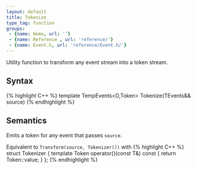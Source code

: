 ```yaml
---
layout: default
title: Tokenize
type_tag: function
groups: 
 - {name: Home, url: ''}
 - {name: Reference , url: 'reference/'}
 - {name: Event.h, url: 'reference/Event.h/'}
---
```

Utility function to transform any event stream into a token stream.

## Syntax
{% highlight C++ %}
template <typename TEvents>
TempEvents<D,Token> Tokenize(TEvents&& source)
{% endhighlight %}

## Semantics

Emits a token for any event that passes `source`.

Equivalent to `Transform(source, Tokenizer())` with
{% highlight C++ %}
struct Tokenizer
{
    template <typename T>
    Token operator()(const T&) const { return Token::value; }
};
{% endhighlight %}